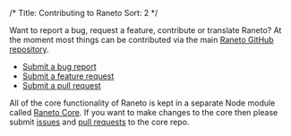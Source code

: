 /*
Title: Contributing to Raneto
Sort: 2
*/



Want to report a bug, request a feature, contribute or translate Raneto? At the moment most things can be
contributed via the main [Raneto GitHub repository](https://github.com/gilbitron/Raneto).

* [Submit a bug report](https://github.com/gilbitron/Raneto/issues?labels=bug)
* [Submit a feature request](https://github.com/gilbitron/Raneto/issues?labels=enhancement)
* [Submit a pull request](https://github.com/gilbitron/Raneto/pulls)

All of the core functionality of Raneto is kept in a separate Node module called
[Raneto Core](https://github.com/gilbitron/Raneto-Core). If you want to make changes to the core
then please submit [issues](https://github.com/gilbitron/Raneto-Core/issues) and
[pull requests](https://github.com/gilbitron/Raneto-Core/pulls) to the core repo.
